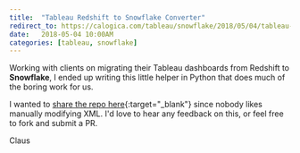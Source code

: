 ```yaml
---
title:  "Tableau Redshift to Snowflake Converter"
redirect_to: https://calogica.com/tableau/snowflake/2018/05/04/tableau-snowflake-converter.html
date:   2018-05-04 10:00AM
categories: [tableau, snowflake]
---
```

Working with clients on migrating their Tableau dashboards from Redshift to **Snowflake**, I ended up writing this little helper in Python that does much of the boring work for us.

I wanted to [share the repo here](https://github.com/calogica/tableau-redshift-snowflake-converter){:target="_blank"} since nobody likes manually modifying XML. I'd love to hear any feedback on this, or feel free to fork and submit a PR.

Claus
